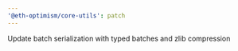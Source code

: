 ```yaml
---
'@eth-optimism/core-utils': patch
---
```


Update batch serialization with typed batches and zlib compression
